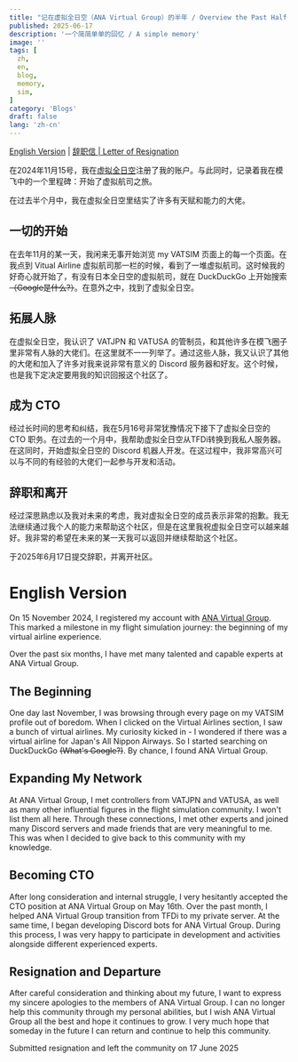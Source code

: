 ```yaml
---
title: "记在虚拟全日空（ANA Virtual Group）的半年 / Overview the Past Half Year with vANA"
published: 2025-06-17
description: '一个简简单单的回忆 / A simple memory'
image: ''
tags: [
  zh,
  en,
  blog,
  memory,
  sim,
]
category: 'Blogs'
draft: false 
lang: 'zh-cn'
---
```


[English Version](#english-version) | [辞职信 | Letter of Resignation](/lor-vANA.pdf)

在2024年11月15号，我在[虚拟全日空](https://anavirtualgroup.com)注册了我的账户。与此同时，记录着我在模飞中的一个里程碑：开始了虚拟航司之旅。

在过去半个月中，我在虚拟全日空里结实了许多有天赋和能力的大佬。

## 一切的开始

在去年11月的某一天，我闲来无事开始浏览 my VATSIM 页面上的每一个页面。在我点到 Vitual Airline 虚拟航司那一栏的时候，看到了一堆虚拟航司。这时候我的好奇心就开始了，有没有日本全日空的虚拟航司，就在 DuckDuckGo 上开始搜索~~（Google是什么?）~~。在意外之中，找到了虚拟全日空。

## 拓展人脉

在虚拟全日空，我认识了 VATJPN 和 VATUSA 的管制员，和其他许多在模飞圈子里非常有人脉的大佬们。在这里就不一一列举了。通过这些人脉，我又认识了其他的大佬和加入了许多对我来说非常有意义的 Discord 服务器和好友。这个时候，也是我下定决定要用我的知识回报这个社区了。

## 成为 CTO

经过长时间的思考和纠结，我在5月16号非常犹豫情况下接下了虚拟全日空的 CTO 职务。在过去的一个月中，我帮助虚拟全日空从TFDi转换到我私人服务器。在这同时，开始虚拟全日空的 Discord 机器人开发。在这过程中，我非常高兴可以与不同的有经验的大佬们一起参与开发和活动。

## 辞职和离开

经过深思熟虑以及我对未来的考虑，我对虚拟全日空的成员表示非常的抱歉。我无法继续通过我个人的能力来帮助这个社区，但是在这里我祝虚拟全日空可以越来越好。我非常的希望在未来的某一天我可以返回并继续帮助这个社区。

于2025年6月17日提交辞职，并离开社区。

# English Version

On 15 November 2024, I registered my account with [ANA Virtual Group](https://anavirtualgroup.com). This marked a milestone in my flight simulation journey: the beginning of my virtual airline experience.

Over the past six months, I have met many talented and capable experts at ANA Virtual Group.

## The Beginning
One day last November, I was browsing through every page on my VATSIM profile out of boredom. When I clicked on the Virtual Airlines section, I saw a bunch of virtual airlines. My curiosity kicked in - I wondered if there was a virtual airline for Japan's All Nippon Airways. So I started searching on DuckDuckGo ~~(What's Google?)~~. By chance, I found ANA Virtual Group.

## Expanding My Network
At ANA Virtual Group, I met controllers from VATJPN and VATUSA, as well as many other influential figures in the flight simulation community. I won't list them all here. Through these connections, I met other experts and joined many Discord servers and made friends that are very meaningful to me. This was when I decided to give back to this community with my knowledge.

## Becoming CTO
After long consideration and internal struggle, I very hesitantly accepted the CTO position at ANA Virtual Group on May 16th. Over the past month, I helped ANA Virtual Group transition from TFDi to my private server. At the same time, I began developing Discord bots for ANA Virtual Group. During this process, I was very happy to participate in development and activities alongside different experienced experts.

## Resignation and Departure
After careful consideration and thinking about my future, I want to express my sincere apologies to the members of ANA Virtual Group. I can no longer help this community through my personal abilities, but I wish ANA Virtual Group all the best and hope it continues to grow. I very much hope that someday in the future I can return and continue to help this community.

Submitted resignation and left the community on 17 June 2025
